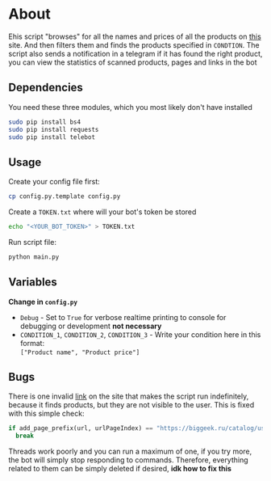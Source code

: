 # About
Еhis script "browses" for all the names and prices of all the products on [this](https://biggeek.ru/) site. 
And then filters them and finds the products specified in `CONDTION`. 
The script also sends a notification in a telegram if it has found the right product, you can view the statistics of scanned products, pages and links in the bot

## Dependencies
You need these three modules, which you most likely don't have installed

```bash
sudo pip install bs4
sudo pip install requests
sudo pip install telebot
```

## Usage
Create your config file first:
```bash
cp config.py.template config.py
```

Create a `TOKEN.txt` where will your bot's token be stored
```bash
echo "<YOUR_BOT_TOKEN>" > TOKEN.txt
```

Run script file: 
```bash
python main.py
```
## Variables
**Change in `config.py`**
- `Debug` - Set to `True` for verbose realtime printing to console for debugging or development **not necessary**
- `CONDITION_1`, `CONDITION_2`, `CONDITION_3` - Write your condition here in this format:<br> ```["Product name", "Product price"]```

## Bugs 
There is one invalid [link](https://biggeek.ru/catalog/uslugi) on the site that makes the script run indefinitely, because it finds products, but they are not visible to the user.
This is fixed with this simple check: 
```python
if add_page_prefix(url, urlPageIndex) == "https://biggeek.ru/catalog/uslugi?page=2":
  break
```

Threads work poorly and you can run a maximum of one,
if you try more, the bot will simply stop responding to commands.
Therefore, everything related to them can be simply deleted if desired, **idk how to fix this**
